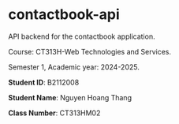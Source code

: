 # contactbook-api

API backend for the contactbook application.

Course: CT313H-Web Technologies and Services.

Semester 1, Academic year: 2024-2025.

**Student ID**: B2112008

**Student Name**: Nguyen Hoang Thang

**Class Number**: CT313HM02

